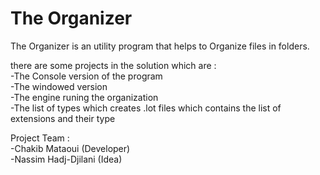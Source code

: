 <h1 >The Organizer</h1>
<p>The Organizer is an utility program that helps to Organize files in folders.</p>
<p>there are some projects in the solution which are : <br>
-The Console version of the program <br>
-The windowed version <br>
-The engine runing the organization <br>
-The list of types which creates .lot files which contains the list of extensions and their type </p>
<p>
Project Team : <br>
-Chakib Mataoui (Developer) <br>
-Nassim Hadj-Djilani (Idea)
</p>
